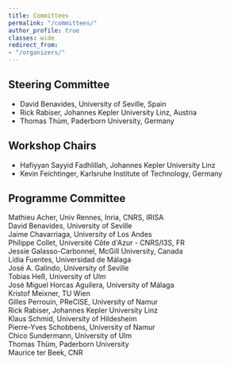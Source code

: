 ```yaml
---
title: Committees
permalink: "/committees/"
author_profile: true
classes: wide
redirect_from:
- "/organizers/"
---
```


## Steering Committee
* David Benavides, University of Seville, Spain
* Rick Rabiser, Johannes Kepler University Linz, Austria
* Thomas Thüm, Paderborn University, Germany

## Workshop Chairs
* Hafiyyan Sayyid	Fadhlillah, Johannes Kepler University Linz
* Kevin Feichtinger, Karlsruhe Institute of Technology, Germany

## Programme Committee
Mathieu	Acher,  Univ Rennes, Inria, CNRS, IRISA	  
David	Benavides, University of Seville	  
Jaime	Chavarriaga,	University of Los Andes	  
Philippe	Collet, Université Côte d'Azur - CNRS/I3S, FR	  
Jessie Galasso-Carbonnel, McGill University, Canada		   
Lidia	Fuentes,	Universidad de Málaga	  
José A.	Galindo,	University of Seville	  
Tobias	Heß,	University of Ulm	  
José Miguel	Horcas Aguilera,	University of Málaga   
Kristof Meixner,	TU Wien  
Gilles	Perrouin,	PReCISE, University of Namur	   
Rick	Rabiser,	Johannes Kepler University Linz	   
Klaus	Schmid,	University of Hildesheim   
Pierre-Yves	Schobbens,	University of Namur   
Chico	Sundermann,	University of Ulm   
Thomas	Thüm, Paderborn University   
Maurice	ter Beek, CNR   
 

